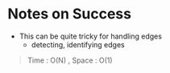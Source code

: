 # Notes on Success
+ This can be quite tricky for handling edges
  + detecting, identifying edges


> Time : O(N) , Space : O(1)
